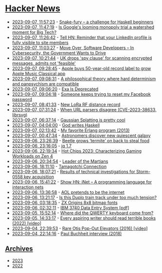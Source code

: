 # [Hacker News](https://kherrick.github.io/hacker-news/)

* [2023-09-07, 11:57:23](https://news.ycombinator.com/item?id=37417646) - [Snake-fury – a challenge for Haskell beginners](https://github.com/lsmor/snake-fury)
* [2023-09-07, 11:47:19](https://news.ycombinator.com/item?id=37417555) - [Is Google's looming monopoly trial a watershed moment for Big Tech?](https://theweek.com/google/1026299/google-doj-monopoly-antitrust-trial)
* [2023-09-07, 11:26:42](https://news.ycombinator.com/item?id=37417397) - [Tell HN: Reminder that your LinkedIn profile is fully visible to site members](https://news.ycombinator.com/item?id=37417397)
* [2023-09-07, 11:03:27](https://news.ycombinator.com/item?id=37417195) - [Move Over, Software Developers – In Cybersecurity, the Government Wants to Drive](https://www.techdirt.com/2023/09/06/move-over-software-developers-in-the-name-of-cybersecurity-the-government-wants-to-drive/)
* [2023-09-07, 10:21:44](https://news.ycombinator.com/item?id=37416909) - [UK drops 'spy clause' for scanning encrypted messages, admits not 'feasible'](https://www.theregister.com/2023/09/07/uk_government_clause_online_safety_bill/)
* [2023-09-07, 09:28:45](https://news.ycombinator.com/item?id=37416568) - [Apple buys 50-year-old record label to grow Apple Music Classical app](https://arstechnica.com/gadgets/2023/09/apple-fuels-classical-music-push-with-record-label-acquisition/)
* [2023-09-07, 09:08:31](https://news.ycombinator.com/item?id=37416446) - [A philosophical theory where hard determinism and panpsychism are compatible](https://chat.openai.com/share/42cc3a70-fbbf-4e3a-ba2b-6b801a10ce66)
* [2023-09-07, 09:06:20](https://news.ycombinator.com/item?id=37416430) - [Exa Is Deprecated](https://github.com/ogham/exa)
* [2023-09-07, 09:04:18](https://news.ycombinator.com/item?id=37416411) - [Someone keeps trying to reset my Facebook password](https://reddit.com/r/facebook/comments/154goal/someone_keeps_trying_to_reset_my_facebook_password/)
* [2023-09-07, 08:41:33](https://news.ycombinator.com/item?id=37416272) - [New LoRa RF distance record](https://www.thethingsnetwork.org/article/new-lora-world-record-1336-km-830-mi)
* [2023-09-07, 07:31:24](https://news.ycombinator.com/item?id=37415799) - [When URL parsers disagree (CVE-2023-38633, librsvg)](https://www.canva.dev/blog/engineering/when-url-parsers-disagree-cve-2023-38633/)
* [2023-09-07, 06:37:14](https://news.ycombinator.com/item?id=37415478) - [Gaussian Splatting is pretty cool](https://aras-p.info/blog/2023/09/05/Gaussian-Splatting-is-pretty-cool/)
* [2023-09-07, 04:04:00](https://news.ycombinator.com/item?id=37414624) - [God writes Haskell](https://hookrace.net/blog/god-writes-haskell/)
* [2023-09-07, 02:13:42](https://news.ycombinator.com/item?id=37413908) - [My favorite Erlang program (2013)](https://joearms.github.io/#2013-11-21%20My%20favorite%20Erlang%20Program)
* [2023-09-07, 00:47:34](https://news.ycombinator.com/item?id=37413383) - [Astronomers discover new quiescent galaxy](https://phys.org/news/2023-09-astronomers-massive-quiescent-galaxy.html)
* [2023-09-06, 23:26:39](https://news.ycombinator.com/item?id=37412772) - [Beetle grows ‘termite’ on back to steal food](https://www.science.org/content/article/beetle-grows-termite-back-steal-food)
* [2023-09-06, 23:16:05](https://news.ycombinator.com/item?id=37412698) - [jq 1.7](https://github.com/jqlang/jq/releases/tag/jq-1.7)
* [2023-09-06, 22:19:34](https://news.ycombinator.com/item?id=37412180) - [Hot Chips 2023: Characterizing Gaming Workloads on Zen 4](https://chipsandcheese.com/2023/09/06/hot-chips-2023-characterizing-gaming-workloads-on-zen-4/)
* [2023-09-06, 20:34:54](https://news.ycombinator.com/item?id=37410919) - [Leader of the Martians](https://www.lrb.co.uk/the-paper/v45/n17/thomas-nagel/leader-of-the-martians)
* [2023-09-06, 18:11:10](https://news.ycombinator.com/item?id=37408822) - [Tamagotchi Connection](https://en.wikipedia.org/wiki/Tamagotchi_Connection)
* [2023-09-06, 18:07:21](https://news.ycombinator.com/item?id=37408776) - [Results of technical investigations for Storm-0558 key acquisition](https://msrc.microsoft.com/blog/2023/09/results-of-major-technical-investigations-for-storm-0558-key-acquisition/)
* [2023-09-06, 15:41:22](https://news.ycombinator.com/item?id=37406742) - [Show HN: iNet – A programming language for interaction nets](https://inet.run)
* [2023-09-06, 13:36:58](https://news.ycombinator.com/item?id=37404918) - [AOL pretends to be the internet](https://thehistoryoftheweb.com/postscript/aol-pretends-to-be-the-internet/)
* [2023-09-06, 13:21:17](https://news.ycombinator.com/item?id=37404740) - [Is this Duplo train track under too much tension?](https://puzzling.stackexchange.com/questions/122232/is-this-duplo-train-track-under-too-much-tension)
* [2023-09-06, 03:18:35](https://news.ycombinator.com/item?id=37400979) - [ZX Origins 8x8 bitmap fonts](https://damieng.com/typography/zx-origins/)
* [2023-09-06, 02:32:11](https://news.ycombinator.com/item?id=37400738) - [IBM 3740 Data Entry System [pdf]](https://bitsavers.org/pdf/ibm/3740/GA21-9152-2_IBM_3740_DataEntrySystem_SystemSummary_and_InstallationManual_PhysicalPlanning_Jun74.pdf)
* [2023-09-05, 15:52:14](https://news.ycombinator.com/item?id=37393452) - [Where did the QWERTY keyboard come from?](https://www.smithsonianmag.com/innovation/origins-qwerty-keyboard-typewriter-180982726/)
* [2023-09-05, 14:33:17](https://news.ycombinator.com/item?id=37392235) - [Every aspiring writer should read terrible books (2022) [video]](https://www.youtube.com/watch?v=rCOmkrwQdFc)
* [2023-09-04, 22:39:53](https://news.ycombinator.com/item?id=37385826) - [Rare Otis Pop-Out Elevators (2016) [video]](https://www.youtube.com/watch?v=zGx1doOSMMU)
* [2023-09-04, 22:14:16](https://news.ycombinator.com/item?id=37385633) - [Paul Buchheit interview (2018)](https://dev.to/triplebyte/gmail-creator-and-yc-partner-paul-buchheit-on-joining-google-how-to-become-a-great-engineer-and-happiness-599o)

## [Archives](archives/index.md)

* [2023](archives/2023/index.md)
* [2022](archives/2022/index.md)
